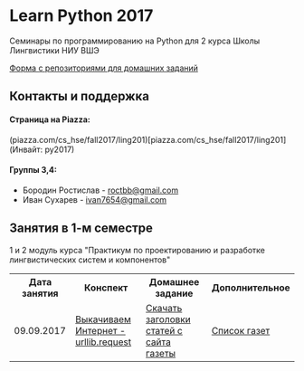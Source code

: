 # Learn Python 2017
Семинары по программированию на Python для 2 курса Школы Лингвистики НИУ ВШЭ 

[Форма с репозиториями для домашних заданий](https://docs.google.com/forms/d/e/1FAIpQLSc4ZsSlq-6Tsij_oKjcr4ZeWhfjhfp660OFIe3fyBBUMLGFvQ/viewform)

## Контакты и поддержка

#### Страница на Piazza:

(piazza.com/cs_hse/fall2017/ling201)[piazza.com/cs_hse/fall2017/ling201] (Инвайт: py2017)

#### Группы 3,4:

 - Бородин Ростислав - roctbb@gmail.com
 - Иван Сухарев - ivan7654@gmail.com

## Занятия в 1-м семестре

1 и 2 модуль курса "Практикум по проектированию и разработке лингвистических систем и компонентов"

<table>
  <tr>
    <th>Дата занятия</th>
    <th>Конспект</th>
    <th>Домашнее задание</th>
    <th>Дополнительное</th>
  </tr>
  <tr>
    <td>09.09.2017</td>
    <td><a href="https://github.com/ancatmara/learnpython2017/blob/master/%D0%A1%D0%B5%D0%BC%D0%B8%D0%BD%D0%B0%D1%80%D1%8B/1%20Urllib.ipynb">Выкачиваем Интернет - urllib.request</a></td>
    <td><a href="https://github.com/ancatmara/learnpython2017/blob/master/%D0%94%D0%BE%D0%BC%D0%B0%D1%88%D0%BD%D0%B8%D0%B5%20%D0%B7%D0%B0%D0%B4%D0%B0%D0%BD%D0%B8%D1%8F/1%20%D0%94%D0%97%20-%20%D1%81%D0%BA%D0%B0%D1%87%D0%B0%D1%82%D1%8C%20%D0%B7%D0%B0%D0%B3%D0%BE%D0%BB%D0%BE%D0%B2%D0%BA%D0%B8.md">Скачать заголовки статей с сайта газеты</a></td>
    <td><a href="https://docs.google.com/spreadsheets/d/1ZiuBJVfFpEal6WEnV9q83vUp7FdTl1KImYjRK5vKmmk/edit?usp=sharing">Список газет</a></td>
  </tr>
</table>

